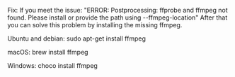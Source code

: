 
Fix: If you meet the issue: "ERROR: Postprocessing: ffprobe and ffmpeg not found. Please install or provide the path using --ffmpeg-location"
After that you can solve this problem by installing the missing ffmpeg.

Ubuntu and debian:
sudo apt-get install ffmpeg

macOS:
brew install ffmpeg

Windows:
choco install ffmpeg